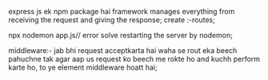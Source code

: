 express js ek npm package hai
framework
manages everything from receiving the request and giving the response;
create :-routes;


npx nodemon app.js// error solve restarting the server by nodemon;

middleware:- jab bhi request acceptkarta hai waha se rout eka beech pahuchne tak agar aap us request ko beech me rokte ho and kuchh perform karte ho, to ye element middleware hoatt hai;